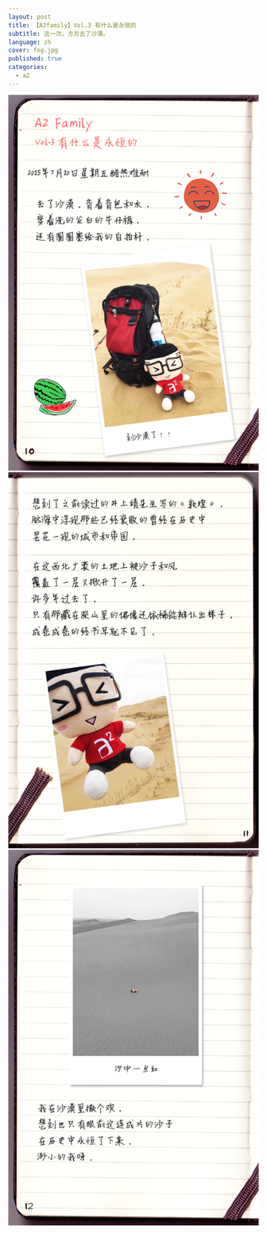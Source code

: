 ```yaml
---
layout: post
title: 【A2family】Vol.3 有什么是永恒的
subtitle: 这一次，方方去了沙漠。
language: zh
cover: fog.jpg
published: true
categories:
  - a2
---
```



![page01](/image/A2Family/VOL3/1.jpg)
![page02](/image/A2Family/VOL3/2.jpg)
![page03](/image/A2Family/VOL3/3.jpg)
